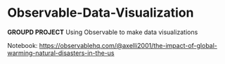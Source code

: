 # Observable-Data-Visualization
**GROUPD PROJECT** Using Observable to make data visualizations


Notebook: https://observablehq.com/@axelli2001/the-impact-of-global-warming-natural-disasters-in-the-us
